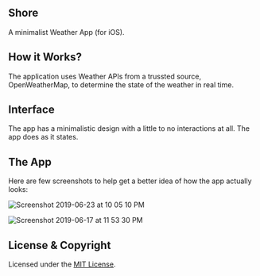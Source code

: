 ## Shore
A minimalist Weather App (for iOS).

## How it Works?
The application uses Weather APIs from a trussted source, OpenWeatherMap, to determine the state of the weather in real time.

## Interface
The app has a minimalistic design with a little to no interactions at all. The app does as it states.

## The App
Here are few screenshots to help get a better idea of how the app actually looks:

![Screenshot 2019-06-23 at 10 05 10 PM](https://user-images.githubusercontent.com/32016777/59980025-afd19500-960d-11e9-87a1-f27e24fbc073.png)

![Screenshot 2019-06-17 at 11 53 30 PM](https://user-images.githubusercontent.com/32016777/59627646-588a7b00-915c-11e9-912d-2077ad9d236b.png)

## License & Copyright

Licensed under the [MIT License](LICENSE).

